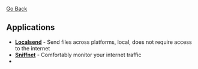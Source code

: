 [Go Back](https://rmelendez.net)

## Applications
- [**Localsend**](https://localsend.org/) - Send files across platforms, local, does not require access to the internet
- [**Sniffnet**](https://github.com/GyulyVGC/sniffnet) - Comfortably monitor your internet traffic
- 